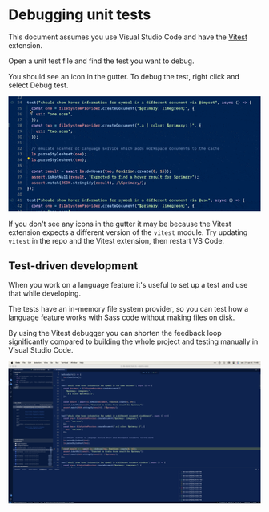 # Debugging unit tests

This document assumes you use Visual Studio Code and have the [Vitest](https://marketplace.visualstudio.com/items?itemName=vitest.explorer) extension.

Open a unit test file and find the test you want to debug.

You should see an icon in the gutter. To debug the test, right click and select Debug test.

![](../images/debugging/debug-individual-test.gif)

If you don't see any icons in the gutter it may be because the Vitest extension expects a different version of the `vitest` module. Try updating `vitest` in the repo and the Vitest extension, then restart VS Code.

## Test-driven development

When you work on a language feature it's useful to set up a test and use that while developing.

The tests have an in-memory file system provider, so you can test how a language feature works with Sass code without making files on disk.

By using the Vitest debugger you can shorten the feedback loop significantly compared to building the whole project and testing manually in Visual Studio Code.

![](../images/debugging/debugging-unit-test.png)
